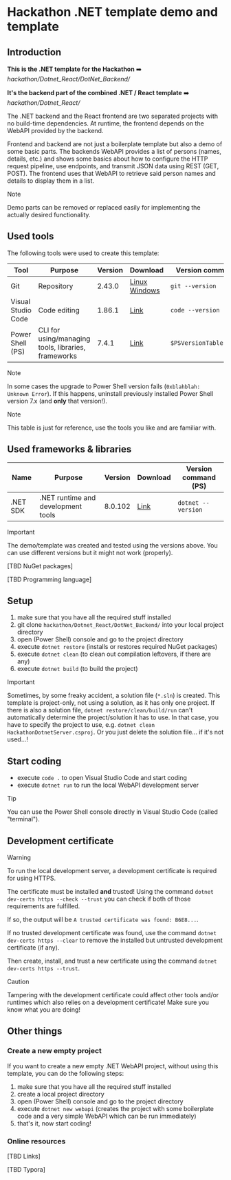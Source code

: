 # Hackathon .NET  template demo and template

## Introduction

**This is the .NET template for the Hackathon**
➡️ *hackathon/Dotnet_React/DotNet_Backend/*

**It's the backend part of the combined .NET / React template**
➡️ *hackathon/Dotnet_React/*

The .NET backend and the React frontend are two separated projects with no build-time dependencies.
At runtime, the frontend depends on the WebAPI provided by the backend.

Frontend and backend are not just a boilerplate template but also a demo of some basic parts.
The backends WebAPI provides a list of persons (names, details, etc.) and shows some basics about how to configure the HTTP request pipeline, use endpoints, and transmit JSON data using REST (GET, POST).
The frontend uses that WebAPI to retrieve said person names and details to display them in a list.

> [!NOTE]
>
> Demo parts can be removed or replaced easily for implementing the actually desired functionality.



## Used tools

The following tools were used to create this template:

| Tool               | Purpose                                             | Version | Download                                                     | Version command (PS)        |
| ------------------ | --------------------------------------------------- | ------- | ------------------------------------------------------------ | --------------------------- |
| Git                | Repository                                          | 2.43.0  | [Linux](https://git-scm.com/download/linux)<br />[Windows](https://gitforwindows.org/) | `git --version`             |
| Visual Studio Code | Code editing                                        | 1.86.1  | [Link](https://code.visualstudio.com/)                       | `code --version`            |
| Power Shell (PS)   | CLI for using/managing tools, libraries, frameworks | 7.4.1   | [Link](https://learn.microsoft.com/en-us/powershell/scripting/install/installing-powershell-on-windows?view=powershell-7.4) | `$PSVersionTable.PSVersion` |

> [!NOTE]
>
> In some cases the upgrade to Power Shell version fails (`0xblahblah: Unknown Error`).
> If this happens, uninstall previously installed Power Shell version 7.x (and **only** that version!).

> [!NOTE]
>
> This table is just for reference, use the tools you like and are familiar with.



## Used frameworks & libraries

| Name     | Purpose                            | Version | Download                                      | Version command (PS) |
| -------- | ---------------------------------- | ------- | --------------------------------------------- | -------------------- |
| .NET SDK | .NET runtime and development tools | 8.0.102 | [Link](https://dotnet.microsoft.com/download) | `dotnet --version`   |

> [!IMPORTANT]
>
> The demo/template was created and tested using the versions above.
> You can use different versions but it might not work (properly).

[TBD NuGet packages]

[TBD Programming language]



## Setup

1. make sure that you have all the required stuff installed
2. git clone `hackathon/Dotnet_React/DotNet_Backend/` into your local project directory
3. open (Power Shell) console and go to the project directory
4. execute `dotnet restore` (installs or restores required NuGet packages)
5. execute `dotnet clean` (to clean out compilation leftovers, if there are any)
6. execute `dotnet build` (to build the project)

> [!IMPORTANT]
>
> Sometimes, by some freaky accident, a solution file (`*.sln`) is created.
> This template is project-only, not using a solution, as it has only one project.
> If there is also a solution file, `dotnet restore/clean/build/run` can't automatically determine the project/solution it has to use.
> In that case, you have to specify the project to use, e.g. `dotnet clean HackathonDotnetServer.csproj`.
> Or you just delete the solution file... if it's not used...!



## Start coding

- execute `code .` to open Visual Studio Code and start coding
- execute `dotnet run` to run the local WebAPI development server

> [!TIP]
>
> You can use the Power Shell console directly in Visual Studio Code (called "terminal").



## Development certificate

> [!WARNING]
>
> To run the local development server, a development certificate is required for using HTTPS.
>
> The certificate must be installed **and** trusted! Using the command
> `dotnet dev-certs https --check --trust`
> you can check if both of those requirements are fulfilled.
>
> If so, the output will be
> `A trusted certificate was found: B6E8...`.
>
> If no trusted development certificate was found, use the command
> `dotnet dev-certs https --clear`
> to remove the installed but untrusted development certificate (if any).
>
> Then create, install, and trust a new certificate using the command
> `dotnet dev-certs https --trust`.

> [!CAUTION]
>
> Tampering with the development certificate could affect other tools and/or runtimes which also relies on a development certificate!
> Make sure you know what you are doing!



## Other things

### Create a new empty project

If you want to create a new empty .NET WebAPI project, without using this template, you can do the following steps:

1. make sure that you have all the required stuff installed
2. create a local project directory
3. open (Power Shell) console and go to the project directory
4. execute `dotnet new webapi` (creates the project with some boilerplate code and a very simple WebAPI which can be run immediately)
5. that's it, now start coding!



### Online resources

[TBD Links]

[TBD Typora]



